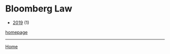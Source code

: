 # Bloomberg Law

  * [2019](./bloomberg-law-2019.md) (1)

[homepage](https://news.bloomberglaw.com/)

----

[Home](../index.md)
